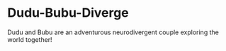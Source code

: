 # Dudu-Bubu-Diverge
Dudu and Bubu are an adventurous neurodivergent couple exploring the world together!
